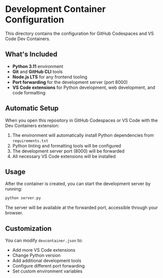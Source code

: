 # Development Container Configuration

This directory contains the configuration for GitHub Codespaces and VS Code Dev Containers.

## What's Included

- **Python 3.11** environment
- **Git** and **GitHub CLI** tools
- **Node.js LTS** for any frontend tooling
- **Port forwarding** for the development server (port 8000)
- **VS Code extensions** for Python development, web development, and code formatting

## Automatic Setup

When you open this repository in GitHub Codespaces or VS Code with the Dev Containers extension:

1. The environment will automatically install Python dependencies from `requirements.txt`
2. Python linting and formatting tools will be configured
3. The development server port (8000) will be forwarded
4. All necessary VS Code extensions will be installed

## Usage

After the container is created, you can start the development server by running:

```bash
python server.py
```

The server will be available at the forwarded port, accessible through your browser.

## Customization

You can modify `devcontainer.json` to:
- Add more VS Code extensions
- Change Python version
- Add additional development tools
- Configure different port forwarding
- Set custom environment variables
